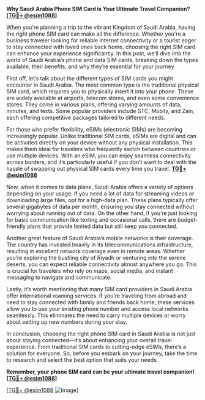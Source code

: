 **Why Saudi Arabia Phone SIM Card is Your Ultimate Travel Companion?[[TG💪+ @esim1088](https://t.me/s/esim1088)]**

When you're planning a trip to the vibrant Kingdom of Saudi Arabia, having the right phone SIM card can make all the difference. Whether you're a business traveler looking for reliable internet connectivity or a tourist eager to stay connected with loved ones back home, choosing the right SIM card can enhance your experience significantly. In this post, we’ll dive into the world of Saudi Arabia’s phone and data SIM cards, breaking down the types available, their benefits, and why they’re essential for your journey.

First off, let’s talk about the different types of SIM cards you might encounter in Saudi Arabia. The most common type is the traditional physical SIM card, which requires you to physically insert it into your phone. These are widely available at airports, telecom stores, and even some convenience stores. They come in various plans, offering varying amounts of data, minutes, and texts. Some popular providers include STC, Mobily, and Zain, each offering competitive packages tailored to different needs.

For those who prefer flexibility, eSIMs (electronic SIMs) are becoming increasingly popular. Unlike traditional SIM cards, eSIMs are digital and can be activated directly on your device without any physical installation. This makes them ideal for travelers who frequently switch between countries or use multiple devices. With an eSIM, you can enjoy seamless connectivity across borders, and it’s particularly useful if you don’t want to deal with the hassle of swapping out physical SIM cards every time you travel. **[TG💪+ @esim1088](https://t.me/s/esim1088)**

Now, when it comes to data plans, Saudi Arabia offers a variety of options depending on your usage. If you need a lot of data for streaming videos or downloading large files, opt for a high-data plan. These plans typically offer several gigabytes of data per month, ensuring you stay connected without worrying about running out of data. On the other hand, if you’re just looking for basic communication like texting and occasional calls, there are budget-friendly plans that provide limited data but still keep you connected.

Another great feature of Saudi Arabia’s mobile networks is their coverage. The country has invested heavily in its telecommunications infrastructure, resulting in excellent network coverage even in remote areas. Whether you’re exploring the bustling city of Riyadh or venturing into the serene deserts, you can expect reliable connectivity almost anywhere you go. This is crucial for travelers who rely on maps, social media, and instant messaging to navigate and communicate.

Lastly, it’s worth mentioning that many SIM card providers in Saudi Arabia offer international roaming services. If you’re traveling from abroad and need to stay connected with family and friends back home, these services allow you to use your existing phone number and access local networks seamlessly. This eliminates the need to carry multiple devices or worry about setting up new numbers during your stay.

In conclusion, choosing the right phone SIM card in Saudi Arabia is not just about staying connected—it’s about enhancing your overall travel experience. From traditional SIM cards to cutting-edge eSIMs, there’s a solution for everyone. So, before you embark on your journey, take the time to research and select the best option that suits your needs. 

**Remember, your phone SIM card can be your ultimate travel companion! [[TG💪+ @esim1088](https://t.me/s/esim1088)]**

[[TG💪+ @esim1088](https://t.me/s/esim1088) ![Image](https://i.postimg.cc/Y0z9fWf4/image.png)]